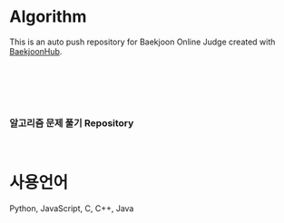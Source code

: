 # Algorithm
This is an auto push repository for Baekjoon Online Judge created with [BaekjoonHub](https://github.com/BaekjoonHub/BaekjoonHub).

<br>
<br>
<br>
<br>

### 알고리즘 문제 풀기 Repository

<br>

# 사용언어
Python, JavaScript, C, C++, Java
